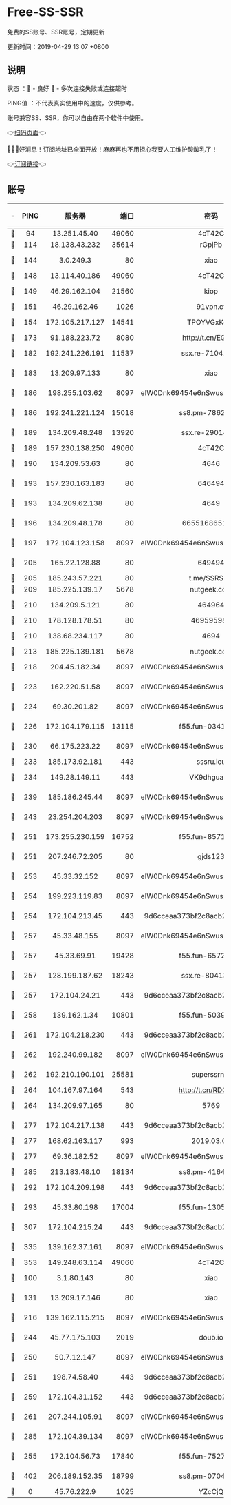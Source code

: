# Free-SS-SSR

免费的SS账号、SSR账号，定期更新

更新时间：2019-04-29 13:07 +0800

## 说明

状态     ：🙂 - 良好 🙁 - 多次连接失败或连接超时

PING值   ：不代表真实使用中的速度，仅供参考。

账号兼容SS、SSR，你可以自由在两个软件中使用。

👉[扫码页面](https://liesauer.github.io/Free-SS-SSR/)👈

🎉🎉🎉好消息！订阅地址已全面开放！麻麻再也不用担心我要人工维护酸酸乳了！

👉[订阅链接](https://www.liesauer.net/yogurt/subscribe?ACCESS_TOKEN=DAYxR3mMaZAsaqUb)👈

## 账号

|-|PING|服务器|端口|密码|加密方式|区域|
|:----:|:----:|:-----:|-----:|:----:|:----:|:----:|
|🙂|94|13.251.45.40|49060|4cT42C|chacha20|SG|
|🙂|114|18.138.43.232|35614|rGpjPb|rc4-md5|SG|
|🙂|144|3.0.249.3|80|xiao|aes-128-ctr|SG|
|🙂|148|13.114.40.186|49060|4cT42C|chacha20|JP|
|🙂|149|46.29.162.104|21560|kiop|aes-128-ctr|RU|
|🙂|151|46.29.162.46|1026|91vpn.cf|rc4-md5|RU|
|🙂|154|172.105.217.127|14541|TPOYVGxKglpi|aes-256-cfb|JP|
|🙂|173|91.188.223.72|8080|http://t.cn/EGJIyrl|rc4-md5|RU|
|🙂|182|192.241.226.191|11537|ssx.re-71041987|aes-256-cfb|US|
|🙂|183|13.209.97.133|80|xiao|aes-128-ctr|KR|
|🙂|186|198.255.103.62|8097|eIW0Dnk69454e6nSwuspv9DmS201tQ0D|aes-256-cfb|US|
|🙂|186|192.241.221.124|15018|ss8.pm-78627570|aes-256-cfb|US|
|🙂|189|134.209.48.248|13920|ssx.re-29014599|aes-256-cfb|US|
|🙂|189|157.230.138.250|49060|4cT42C|chacha20|US|
|🙂|190|134.209.53.63|80|4646|aes-256-cfb|US|
|🙂|193|157.230.163.183|80|646494|aes-256-cfb|US|
|🙂|193|134.209.62.138|80|4649|aes-256-cfb|US|
|🙂|196|134.209.48.178|80|6655168651651|aes-256-cfb|US|
|🙂|197|172.104.123.158|8097|eIW0Dnk69454e6nSwuspv9DmS201tQ0D|aes-256-cfb|JP|
|🙂|205|165.22.128.88|80|649494|aes-256-cfb|US|
|🙂|205|185.243.57.221|80|t.me/SSRSUB|rc4-md5|US|
|🙂|209|185.225.139.17|5678|nutgeek.com|rc4-md5|US|
|🙂|210|134.209.5.121|80|464964|aes-256-cfb|US|
|🙂|210|178.128.178.51|80|469595985|chacha20|US|
|🙂|210|138.68.234.117|80|4694|aes-256-cfb|US|
|🙂|213|185.225.139.181|5678|nutgeek.com|rc4-md5|US|
|🙂|218|204.45.182.34|8097|eIW0Dnk69454e6nSwuspv9DmS201tQ0D|aes-256-cfb|US|
|🙂|223|162.220.51.58|8097|eIW0Dnk69454e6nSwuspv9DmS201tQ0D|aes-256-cfb|US|
|🙂|224|69.30.201.82|8097|eIW0Dnk69454e6nSwuspv9DmS201tQ0D|aes-256-cfb|US|
|🙂|226|172.104.179.115|13115|f55.fun-03417536|aes-256-cfb|SG|
|🙂|230|66.175.223.22|8097|eIW0Dnk69454e6nSwuspv9DmS201tQ0D|aes-256-cfb|US|
|🙂|233|185.173.92.181|443|sssru.icu|rc4-md5|RU|
|🙂|234|149.28.149.11|443|VK9dhgualsL|aes-256-cfb|SG|
|🙂|239|185.186.245.44|8097|eIW0Dnk69454e6nSwuspv9DmS201tQ0D|aes-256-cfb|NL|
|🙂|243|23.254.204.203|8097|eIW0Dnk69454e6nSwuspv9DmS201tQ0D|aes-256-cfb|US|
|🙂|251|173.255.230.159|16752|f55.fun-85712456|aes-256-cfb|US|
|🙂|251|207.246.72.205|80|gjds123|aes-256-cfb|US|
|🙂|253|45.33.32.152|8097|eIW0Dnk69454e6nSwuspv9DmS201tQ0D|aes-256-cfb|US|
|🙂|254|199.223.119.83|8097|eIW0Dnk69454e6nSwuspv9DmS201tQ0D|aes-256-cfb|US|
|🙂|254|172.104.213.45|443|9d6cceaa373bf2c8acb22e60b6a58be6|aes-256-cfb|US|
|🙂|257|45.33.48.155|8097|eIW0Dnk69454e6nSwuspv9DmS201tQ0D|aes-256-cfb|US|
|🙂|257|45.33.69.91|19428|f55.fun-65720046|aes-256-cfb|US|
|🙂|257|128.199.187.62|18243|ssx.re-80413922|aes-256-cfb|SG|
|🙂|257|172.104.24.21|443|9d6cceaa373bf2c8acb22e60b6a58be6|aes-256-cfb|US|
|🙂|258|139.162.1.34|10801|f55.fun-50393823|aes-256-cfb|SG|
|🙂|261|172.104.218.230|443|9d6cceaa373bf2c8acb22e60b6a58be6|aes-256-cfb|US|
|🙂|262|192.240.99.182|8097|eIW0Dnk69454e6nSwuspv9DmS201tQ0D|aes-256-cfb|US|
|🙂|262|192.210.190.101|25581|superssrnet|aes-256-cfb|US|
|🙂|264|104.167.97.164|543|http://t.cn/RD0D7sx|rc4-md5|CA|
|🙂|264|134.209.97.165|80|5769|aes-256-cfb|SG|
|🙂|277|172.104.217.138|443|9d6cceaa373bf2c8acb22e60b6a58be6|aes-256-cfb|US|
|🙂|277|168.62.163.117|993|2019.03.07|rc4-md5|US|
|🙂|277|69.36.182.52|8097|eIW0Dnk69454e6nSwuspv9DmS201tQ0D|aes-256-cfb|US|
|🙂|285|213.183.48.10|18134|ss8.pm-41643854|rc4-md5|RU|
|🙂|292|172.104.209.198|443|9d6cceaa373bf2c8acb22e60b6a58be6|aes-256-cfb|US|
|🙂|293|45.33.80.198|17004|f55.fun-13055588|aes-256-cfb|US|
|🙂|307|172.104.215.24|443|9d6cceaa373bf2c8acb22e60b6a58be6|aes-256-cfb|US|
|🙂|335|139.162.37.161|8097|eIW0Dnk69454e6nSwuspv9DmS201tQ0D|aes-256-cfb|SG|
|🙂|353|149.248.63.114|49060|4cT42C|chacha20|CA|
|🙂|100|3.1.80.143|80|xiao|aes-128-ctr|SG|
|🙂|131|13.209.17.146|80|xiao|aes-128-ctr|KR|
|🙂|216|139.162.115.215|8097|eIW0Dnk69454e6nSwuspv9DmS201tQ0D|aes-256-cfb|JP|
|🙂|244|45.77.175.103|2019|doub.io|aes-128-ctr|SG|
|🙂|250|50.7.12.147|8097|eIW0Dnk69454e6nSwuspv9DmS201tQ0D|aes-256-cfb|BR|
|🙂|251|198.74.58.40|443|9d6cceaa373bf2c8acb22e60b6a58be6|aes-256-cfb|US|
|🙂|259|172.104.31.152|443|9d6cceaa373bf2c8acb22e60b6a58be6|aes-256-cfb|US|
|🙂|261|207.244.105.91|8097|eIW0Dnk69454e6nSwuspv9DmS201tQ0D|aes-256-cfb|US|
|🙂|285|172.104.39.134|8097|eIW0Dnk69454e6nSwuspv9DmS201tQ0D|aes-256-cfb|SG|
|🙁|255|172.104.56.73|17840|f55.fun-75279509|aes-256-cfb|SG|
|🙁|402|206.189.152.35|18799|ss8.pm-07046338|aes-256-cfb|SG|
|🙁|0|45.76.222.9|1025|YZcCjQ|rc4-md5|JP|
